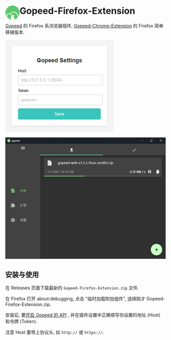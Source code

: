 # <img src="public/icons/icon_48.png" width="45" align="left"> Gopeed-Firefox-Extension

[Gopeed](https://gopeed.com/zh-CN) 的 Firefox 系浏览器插件, [Gopeed-Chrome-Extension](https://github.com/krau/Gopeed-Chrome-Extension) 的 Firefox 简单移植版本.

![图 1](images/gopeed.png)

![图 2](images/download.png)

## 安装与使用

在 Releases 页面下载最新的 `Gopeed-Firefox-Extension.zip` 文件.

在 Firefox 打开 about:debugging, 点击 "临时加载附加组件", 选择刚才 Gopeed-Firefox-Extension.zip.

安装后, 要[开启 Gopeed 的 API](https://docs.gopeed.com/zh/dev-api.html) , 并在插件设置中正确填写你设置的地址 (Host) 和令牌 (Token).

注意 Host 要带上协议头, 如 `http://` 或 `https://`.
